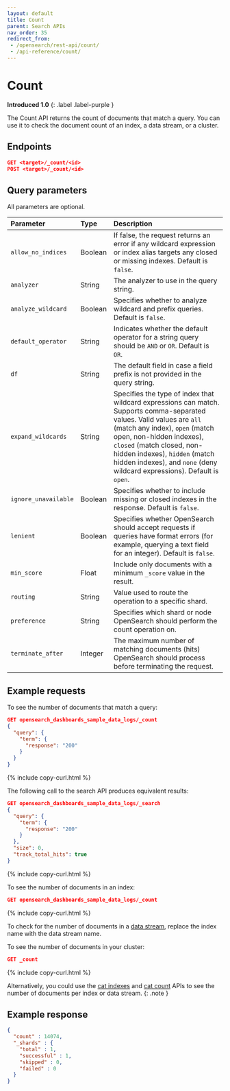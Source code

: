 ```yaml
---
layout: default
title: Count
parent: Search APIs
nav_order: 35
redirect_from:
 - /opensearch/rest-api/count/
 - /api-reference/count/
---
```


# Count
**Introduced 1.0**
{: .label .label-purple }

The Count API returns the count of documents that match a query. You can use it to check the document count of an index, a data stream, or a cluster.


## Endpoints

```json
GET <target>/_count/<id>
POST <target>/_count/<id>
```


## Query parameters

All parameters are optional.

Parameter | Type | Description
:--- | :--- | :---
`allow_no_indices` | Boolean | If false, the request returns an error if any wildcard expression or index alias targets any closed or missing indexes. Default is `false`.
`analyzer` | String | The analyzer to use in the query string.
`analyze_wildcard` | Boolean | Specifies whether to analyze wildcard and prefix queries. Default is `false`.
`default_operator` | String | Indicates whether the default operator for a string query should be `AND` or `OR`. Default is `OR`.
`df` | String | The default field in case a field prefix is not provided in the query string.
`expand_wildcards` | String | Specifies the type of index that wildcard expressions can match. Supports comma-separated values. Valid values are `all` (match any index), `open` (match open, non-hidden indexes), `closed` (match closed, non-hidden indexes), `hidden` (match hidden indexes), and `none` (deny wildcard expressions). Default is `open`.
`ignore_unavailable` | Boolean | Specifies whether to include missing or closed indexes in the response. Default is `false`.
`lenient` | Boolean | Specifies whether OpenSearch should accept requests if queries have format errors (for example, querying a text field for an integer). Default is `false`.
`min_score` | Float |	Include only documents with a minimum `_score` value in the result.
`routing` | String | Value used to route the operation to a specific shard.
`preference` | String | Specifies which shard or node OpenSearch should perform the count operation on.
`terminate_after` | Integer | The maximum number of matching documents (hits) OpenSearch should process before terminating the request.

## Example requests

To see the number of documents that match a query:

```json
GET opensearch_dashboards_sample_data_logs/_count
{
  "query": {
    "term": {
      "response": "200"
    }
  }
}
```
{% include copy-curl.html %}

The following call to the search API produces equivalent results:

```json
GET opensearch_dashboards_sample_data_logs/_search
{
  "query": {
    "term": {
      "response": "200"
    }
  },
  "size": 0,
  "track_total_hits": true
}
```
{% include copy-curl.html %}

To see the number of documents in an index:

```json
GET opensearch_dashboards_sample_data_logs/_count
```
{% include copy-curl.html %}

To check for the number of documents in a [data stream]({{site.url}}{{site.baseurl}}/opensearch/data-streams/), replace the index name with the data stream name.

To see the number of documents in your cluster:

```json
GET _count
```
{% include copy-curl.html %}

Alternatively, you could use the [cat indexes]({{site.url}}{{site.baseurl}}/api-reference/cat/cat-indices/) and [cat count]({{site.url}}{{site.baseurl}}/api-reference/cat/cat-count/) APIs to see the number of documents per index or data stream.
{: .note }

## Example response

```json
{
  "count" : 14074,
  "_shards" : {
    "total" : 1,
    "successful" : 1,
    "skipped" : 0,
    "failed" : 0
  }
}
```
